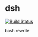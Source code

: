 dsh
===
[![Build Status][1]][2] 

bash rewrite

[1]:    https://travis-ci.org/dezelin/dsh.svg?branch=devel
[2]:    https://travis-ci.org/dezelin/dsh

